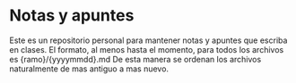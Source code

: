 # Notas y apuntes
Este es un repositorio personal para mantener notas y apuntes que escriba en clases.
El formato, al menos hasta el momento, para todos los archivos es {ramo}/{yyyymmdd}.md
De esta manera se ordenan los archivos naturalmente de mas antiguo a mas nuevo.
